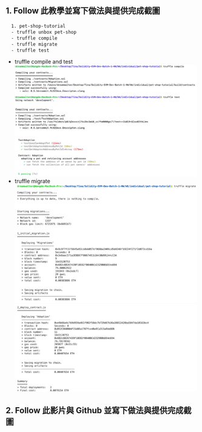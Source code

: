 ## 1. Follow 此教學並寫下做法與提供完成截圖
```
  1. pet-shop-tutorial
  - truffle unbox pet-shop
  - truffle compile
  - truffle migrate
  - truffle test
```
- truffle compile and test ![](./truffle_compile_test.png)
- truffle migrate ![](./truffle_migrate1.png)
  ![](./truffle_migrate2.png)


## 2. Follow 此影片與 Github 並寫下做法與提供完成截圖
